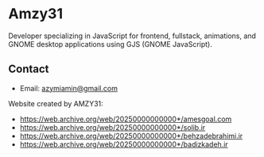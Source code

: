# Amzy31

Developer specializing in JavaScript for frontend, fullstack, animations, and GNOME desktop applications using GJS (GNOME JavaScript).

## Contact

- Email: azymiamin@gmail.com

Website created by AMZY31:
- https://web.archive.org/web/20250000000000*/amesgoal.com
- https://web.archive.org/web/20250000000000*/solib.ir
- https://web.archive.org/web/20250000000000*/behzadebrahimi.ir
- https://web.archive.org/web/20250000000000*/badizkadeh.ir

